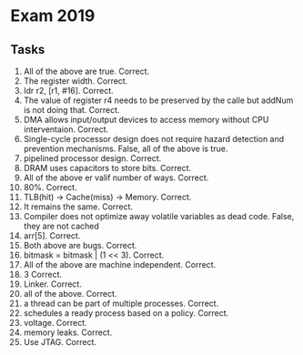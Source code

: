 # Exam 2019

## Tasks

1) All of the above are true. Correct.
2) The register width. Correct.
3) ldr r2, [r1, #16]. Correct.
4) The value of register r4 needs to be preserved by the calle but addNum is not doing that. Correct.
5) DMA allows input/output devices to access memory without CPU interventaion. Correct.
6) Single-cycle processor design does not require hazard detection and prevention mechanisms. False, all of the above is true.
7) pipelined processor design. Correct.
8) DRAM uses capacitors to store bits. Correct.
9) All of the above er valif number of ways. Correct.
10) 80%. Correct.
11) TLB(hit) -> Cache(miss) -> Memory. Correct.
12) It remains the same. Correct.
13) Compiler does not optimize away volatile variables as dead code. False, they are not cached
14) arr[5]. Correct.
15) Both above are bugs. Correct.
16) bitmask = bitmask | (1 << 3). Correct.
17) All of the above are machine independent. Correct.
18) 3 Correct.
19) Linker. Correct.
20) all of the above. Correct.
21) a thread can be part of multiple processes. Correct.
22) schedules a ready process based on a policy. Correct.
23) voltage. Correct.
24) memory leaks. Correct.
25) Use JTAG. Correct.
